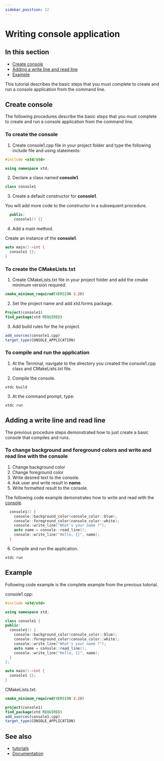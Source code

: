 ```yaml
---
sidebar_position: 12
---
```


# Writing console application

## In this section

* [Create console](#create-console)
* [Adding a write line and read line](#adding-a-write-line-and-read-line)
* [Example](#example)

This tutorial describes the basic steps that you must complete to create and run a console application from the command line.

## Create console

The following procedures describe the basic steps that you must complete to create and run a console application from the command line.

### To create the console

1. Create console1.cpp file in your project folder and type the following include file and using statements:

```cpp
#include <xtd/xtd>

using namespace xtd;
```

2. Declare a class named **console1**.

```cpp
class console1
```

3. Create a default constructor for **console1**.

You will add more code to the constructor in a subsequent procedure.

```cpp
  public:
    console1() {}
```

4. Add a main method.

Create an instance of the **console1**.

```cpp
auto main()->int {
  console1 {};
}
```

### To create the CMakeLists.txt

1. Create CMakeLists.txt file in your project folder and add the cmake minimum version required.

```cmake
cmake_minimum_required(VERSION 3.20)
```

2. Set the project name and add xtd.forms package.

```cmake
Project(console1)
find_package(xtd REQUIRED)
```

3. Add build rules for the he project.

```cmake
add_sources(console1.cpp)
target_type(CONSOLE_APPLICATION)
```

### To compile and run the application

1. At the Terminal, navigate to the directory you created the console1.cpp class and CMakeLists.txt file.

2. Compile the console.

```shell
xtdc build
```

3. At the command prompt, type:

```shell
xtdc run
```

## Adding a write line and read line

The previous procedure steps demonstrated how to just create a basic console that compiles and runs.

### To change background and foreground colors and write and read line with the console

1. Change background color
2. Change foreground color
3. Write desired text to the console.
4. Ask user and write result in **name**.
5. Write formatted result to the console.

The following code example demonstrates how to write and read with the [console](https://gammasoft71.github.io/xtd/reference_guides/latest/classxtd_1_1console.html).

```cpp
  console1() {
    console::background_color(console_color::blue);
    console::foreground_color(console_color::white);
    console::write_line("What's your name ?");
    auto name = console::read_line();
    console::write_line("Hello, {}", name);
  }
```

6. Compile and run the application.

```shell
xtdc run
```

## Example

Following code example is the complete example from the previous tutorial.

console1.cpp:

```cpp
#include <xtd/xtd>

using namespace xtd;

class console1 {
public:
  console1() {
    console::background_color(console_color::blue);
    console::foreground_color(console_color::white);
    console::write_line("What's your name ?");
    auto name = console::read_line();
    console::write_line("Hello, {}", name);
  }
};

auto main()->int {
  console1 {};
}
```

CMakeLists.txt:

```cmake
cmake_minimum_required(VERSION 3.20)

project(console1)
find_package(xtd REQUIRED)
add_sources(console1.cpp)
target_type(CONSOLE_APPLICATION)
```

## See also

* [tutorials](/docs/documentation/Guides/Overview/Tutorials)
* [Documentation](/docs/documentation)
